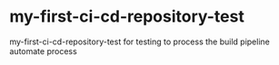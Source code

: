 # my-first-ci-cd-repository-test
my-first-ci-cd-repository-test for testing to process the build pipeline automate process
